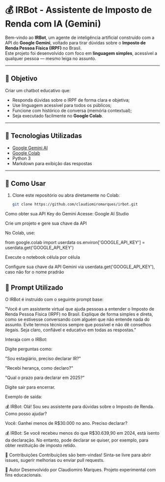 # 💰 IRBot - Assistente de Imposto de Renda com IA (Gemini)

Bem-vindo ao **IRBot**, um agente de inteligência artificial construído com a API do **Google Gemini**, voltado para tirar dúvidas sobre o **Imposto de Renda Pessoa Física (IRPF)** no Brasil.  
Este projeto foi desenvolvido com foco em **linguagem simples**, acessível a qualquer pessoa — mesmo leiga no assunto.

---

## 📌 Objetivo

Criar um chatbot educativo que:
- Responda dúvidas sobre o IRPF de forma clara e objetiva;
- Use linguagem acessível para todos os públicos;
- Funcione com histórico de conversa (memória contextual);
- Seja executado facilmente no **Google Colab**.

---

## 🧠 Tecnologias Utilizadas

- [Google Gemini AI](https://makersuite.google.com/app)
- [Google Colab](https://colab.research.google.com/)
- Python 3
- Markdown para exibição das respostas

---

## 🚀 Como Usar

1. Clone este repositório ou abra diretamente no Colab:
   ```bash
   git clone https://github.com/claudiomiromarques/irbot.git

Como obter sua API Key do Gemini
Acesse: Google AI Studio

Crie um projeto e gere sua chave da API

No Colab, use:

from google.colab import userdata
os.environ['GOOGLE_API_KEY'] = userdata.get('GOOGLE_API_KEY')

Execute o notebook célula por célula

Configure sua chave da API Gemini via userdata.get('GOOGLE_API_KEY'), caso não for o nome pradrão

## 🧠 Prompt Utilizado

O IRBot é instruído com o seguinte prompt base:

"Você é um assistente virtual que ajuda pessoas a entender o Imposto de Renda Pessoa Física (IRPF) no Brasil.
Explique de forma simples e direta, como se estivesse conversando com alguém que não entende nada do assunto.
Evite termos técnicos sempre que possível e não dê conselhos ilegais.
Seja claro, confiável e educativo em todas as respostas."

Interaja com o IRBot:

Digite perguntas como:

"Sou estagiário, preciso declarar IR?"

"Recebi herança, como declaro?"

"Qual o prazo para declarar em 2025?"

Digite sair para encerrar.

Exemplo de saída:

💰 IRBot: Olá! Sou seu assistente para dúvidas sobre o Imposto de Renda. Como posso ajudar?

Você: Ganhei menos de R$30.000 no ano. Preciso declarar?

💰 IRBot: Se você recebeu menos do que R$30.639,90 em 2024, está isento da declaração. No entanto, pode declarar se quiser, por exemplo, para obter restituição de imposto retido.


🤝 Contribuições
Contribuições são bem-vindas!
Sinta-se livre para abrir issues, sugerir melhorias ou enviar pull requests.

🙋 Autor
Desenvolvido por Claudiomiro Marques.
Projeto experimental com fins educacionais.

